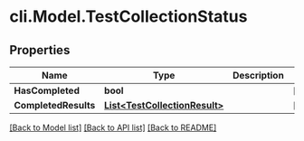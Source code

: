 # cli.Model.TestCollectionStatus

## Properties

Name | Type | Description | Notes
------------ | ------------- | ------------- | -------------
**HasCompleted** | **bool** |  | [optional] 
**CompletedResults** | [**List&lt;TestCollectionResult&gt;**](TestCollectionResult.md) |  | [optional] 

[[Back to Model list]](../README.md#documentation-for-models) [[Back to API list]](../README.md#documentation-for-api-endpoints) [[Back to README]](../README.md)

